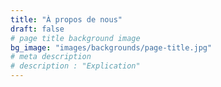 ```yaml
---
title: "À propos de nous"
draft: false
# page title background image
bg_image: "images/backgrounds/page-title.jpg"
# meta description
# description : "Explication"
---
```

